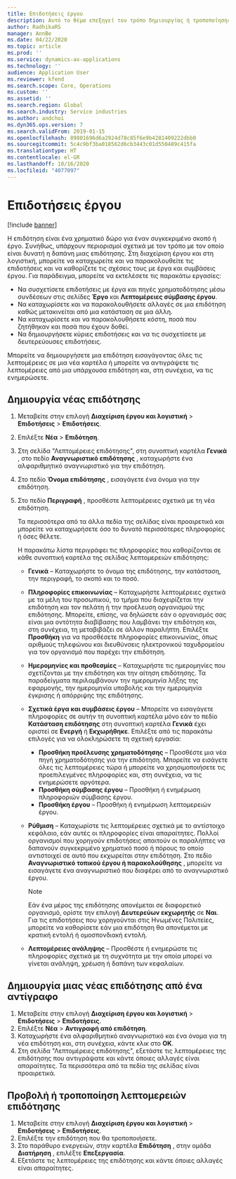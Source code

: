 ```yaml
---
title: Επιδοτήσεις έργου
description: Αυτό το θέμα επεξηγεί τον τρόπο δημιουργίας ή τροποποίησης μιας επιδότησης.
author: RadhikaRS
manager: AnnBe
ms.date: 04/22/2020
ms.topic: article
ms.prod: ''
ms.service: dynamics-ax-applications
ms.technology: ''
audience: Application User
ms.reviewer: kfend
ms.search.scope: Core, Operations
ms.custom: ''
ms.assetid: ''
ms.search.region: Global
ms.search.industry: Service industries
ms.author: andchoi
ms.dyn365.ops.version: 7
ms.search.validFrom: 2019-01-15
ms.openlocfilehash: 89801696d6a2924d78c85f6e9b4281409222dbb0
ms.sourcegitcommit: 5c4c9bf3ba018562d6cb3443c01d550489c415fa
ms.translationtype: HT
ms.contentlocale: el-GR
ms.lasthandoff: 10/16/2020
ms.locfileid: "4077097"
---
```

# <a name="project-grants"></a>Επιδοτήσεις έργου

[!include [banner](../includes/banner.md)]

Η επιδότηση είναι ένα χρηματικό δώρο για έναν συγκεκριμένο σκοπό ή έργο. Συνήθως, υπάρχουν περιορισμοί σχετικά με τον τρόπο με τον οποίο είναι δυνατή η δαπάνη μιας επιδότησης. Στη διαχείριση έργου και στη λογιστική, μπορείτε να καταχωρείτε και να παρακολουθείτε τις επιδοτήσεις και να καθορίζετε τις σχέσεις τους με έργα και συμβάσεις έργου. Για παράδειγμα, μπορείτε να εκτελέσετε τις παρακάτω εργασίες:

- Να συσχετίσετε επιδοτήσεις με έργα και πηγές χρηματοδότησης μέσω συνδέσεων στις σελίδες **Έργο** και **Λεπτομέρειες σύμβασης έργου**.
- Να καταχωρίσετε και να παρακολουθήσετε αλλαγές σε μια επιδότηση καθώς μετακινείται από μια κατάσταση σε μια άλλη.
- Να καταχωρίσετε και να παρακολουθήσετε κόστη, ποσά που ζητήθηκαν και ποσά που έχουν δοθεί.
- Να δημιουργήσετε κύριες επιδοτήσεις και να τις συσχετίσετε με δευτερεύουσες επιδοτήσεις.

Μπορείτε να δημιουργήσετε μια επιδότηση εισαγάγοντας όλες τις λεπτομέρειες σε μια νέα καρτέλα ή μπορείτε να αντιγράψετε τις λεπτομέρειες από μια υπάρχουσα επιδότηση και, στη συνέχεια, να τις ενημερώσετε.

## <a name="create-a-new-grant"></a>Δημιουργία νέας επιδότησης

1. Μεταβείτε στην επιλογή **Διαχείριση έργου και λογιστική** \> **Επιδοτήσεις** \> **Επιδοτήσεις**.
2. Επιλέξτε **Νέα** \> **Επιδότηση**.
3. Στη σελίδα "Λεπτομέρειες επιδότησης", στη συνοπτική καρτέλα **Γενικά** , στο πεδίο **Αναγνωριστικό επιδότησης** , καταχωρήστε ένα αλφαριθμητικό αναγνωριστικό για την επιδότηση.
4. Στο πεδίο **Όνομα επιδότησης** , εισαγάγετε ένα όνομα για την επιδότηση.
5. Στο πεδίο **Περιγραφή** , προσθέστε λεπτομέρειες σχετικά με τη νέα επιδότηση.

    Τα περισσότερα από τα άλλα πεδία της σελίδας είναι προαιρετικά και μπορείτε να καταχωρήσετε όσο το δυνατό περισσότερες πληροφορίες ή όσες θέλετε.

    Η παρακάτω λίστα περιγράφει τις πληροφορίες που καθορίζονται σε κάθε συνοπτική καρτέλα της σελίδας λεπτομερειών επιδότησης:

    - **Γενικά** – Καταχωρήστε το όνομα της επιδότησης, την κατάσταση, την περιγραφή, το σκοπό και το ποσό.
    - **Πληροφορίες επικοινωνίας** – Καταχωρήστε λεπτομέρειες σχετικά με τα μέλη του προσωπικού, το τμήμα που διαχειρίζεται την επιδότηση και τον πελάτη ή την προέλευση οργανισμού της επιδότησης. Μπορείτε, επίσης, να δηλώσετε εάν ο οργανισμός σας είναι μια οντότητα διαβίβασης που λαμβάνει την επιδότηση και, στη συνέχεια, τη μεταβιβάζει σε άλλον παραλήπτη. Επιλέξτε **Προσθήκη** για να προσθέσετε πληροφορίες επικοινωνίας, όπως αριθμούς τηλεφώνου και διευθύνσεις ηλεκτρονικού ταχυδρομείου για τον οργανισμό που παρέχει την επιδότηση.
    - **Ημερομηνίες και προθεσμίες** – Καταχωρήστε τις ημερομηνίες που σχετίζονται με την επιδότηση και την αίτηση επιδότησης. Τα παραδείγματα περιλαμβάνουν την ημερομηνία λήξης της εφαρμογής, την ημερομηνία υποβολής και την ημερομηνία έγκρισης ή απόρριψης της επιδότησης.
    - **Σχετικά έργα και συμβάσεις έργου** – Μπορείτε να εισαγάγετε πληροφορίες σε αυτήν τη συνοπτική καρτέλα μόνο εάν το πεδίο **Κατάσταση επιδότησης** στη συνοπτική καρτέλα **Γενικά** έχει οριστεί σε **Ενεργή** ή **Εκχωρήθηκε**. Επιλέξτε από τις παρακάτω επιλογές για να ολοκληρώσετε τη σχετική εργασία:

        - **Προσθήκη προέλευσης χρηματοδότησης** – Προσθέστε μια νέα πηγή χρηματοδότησης για την επιδότηση. Μπορείτε να εισάγετε όλες τις λεπτομέρειες τώρα ή μπορείτε να χρησιμοποιήσετε τις προεπιλεγμένες πληροφορίες και, στη συνέχεια, να τις ενημερώσετε αργότερα.
        - **Προσθήκη σύμβασης έργου** – Προσθήκη ή ενημέρωση πληροφοριών σύμβασης έργου.
        - **Προσθήκη έργου** – Προσθήκη ή ενημέρωση λεπτομερειών έργου.

    - **Ρύθμιση** – Καταχωρίστε τις λεπτομέρειες σχετικά με το αντίστοιχο κεφάλαιο, εάν αυτές οι πληροφορίες είναι απαραίτητες. Πολλοί οργανισμοί που χορηγούν επιδοτήσεις απαιτούν οι παραλήπτες να δαπανούν συγκεκριμένο χρηματικό ποσό ή πόρους το οποίο αντιστοιχεί σε αυτό που εκχωρείται στην επιδότηση. Στο πεδίο **Αναγνωριστικό τοπικού έργου ή παρακολούθησης** , μπορείτε να εισαγάγετε ένα αναγνωριστικό που διαφέρει από το αναγνωριστικό έργου.

        > [!NOTE]
        > Εάν ένα μέρος της επιδότησης απονέμεται σε διαφορετικό οργανισμό, ορίστε την επιλογή **Δευτερεύων εκχωρητής** σε **Ναι**. Για τις επιδοτήσεις που χορηγούνται στις Ηνωμένες Πολιτείες, μπορείτε να καθορίσετε εάν μια επιδότηση θα απονέμεται με κρατική εντολή ή ομοσπονδιακή εντολή.

    - **Λεπτομέρειες ανάληψης** – Προσθέστε ή ενημερώστε τις πληροφορίες σχετικά με τη συχνότητα με την οποία μπορεί να γίνεται ανάληψη, χρέωση ή δαπάνη των κεφαλαίων.

## <a name="create-a-new-grant-from-a-copy"></a>Δημιουργία μιας νέας επιδότησης από ένα αντίγραφο

1. Μεταβείτε στην επιλογή **Διαχείριση έργου και λογιστική** \> **Επιδοτήσεις** \> **Επιδοτήσεις**.
2. Επιλέξτε **Νέα** \> **Αντιγραφή από επιδότηση**.
3. Καταχωρήστε ένα αλφαριθμητικό αναγνωριστικό και ένα όνομα για τη νέα επιδότηση και, στη συνέχεια, κάντε κλικ στο **OK**.
4. Στη σελίδα "Λεπτομέρειες επιδότησης", εξετάστε τις λεπτομέρειες της επιδότησης που αντιγράψατε και κάντε όποιες αλλαγές είναι απαραίτητες. Τα περισσότερα από τα πεδία της σελίδας είναι προαιρετικά.

## <a name="view-or-modify-grant-details"></a>Προβολή ή τροποποίηση λεπτομερειών επιδότησης

1. Μεταβείτε στην επιλογή **Διαχείριση έργου και λογιστική** \> **Επιδοτήσεις** \> **Επιδοτήσεις**.
2. Επιλέξτε την επιδότηση που θα τροποποιήσετε.
3. Στο παράθυρο ενεργειών, στην καρτέλα **Επιδότηση** , στην ομάδα **Διατήρηση** , επιλέξτε **Επεξεργασία**.
4. Εξετάστε τις λεπτομέρειες της επιδότησης και κάντε όποιες αλλαγές είναι απαραίτητες.
